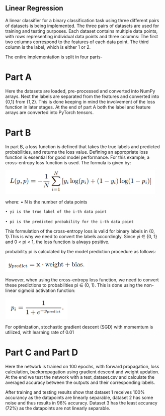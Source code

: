 ## Linear Regression

A linear classifier for a binary classification task using three different pairs of datasets is being implemented. The three pairs of datasets are used for training and testing purposes. Each dataset contains multiple data points, with rows representing individual data points and three columns: The first two columns correspond to the features of each data point. The third column is the label, which is either 1 or 2.

The entire implementation is split in four parts-

# Part A

Here the datasets are loaded, pre-processed and converted into NumPy arrays. Next the labels are separated from the features and converted into {0,1} from {1,2}. This is done keeping in mind the involvement of the loss function in later stages. At the end of part A both the label and feature arrays are converted into PyTorch tensors.

# Part B

In part B, a loss function is defined that takes the true labels and predicted probabilities, and returns the loss value. Defining an appropriate loss function is essential for good model performance. For this example, a cross-entropy loss function is used. The formula is given by: 


 ![alt text](loss-function-1-1.png)     


where: 
    • N is the number of data points

    • yi is the true label of the i-th data point
    
    • pi is the predicted probability for the i-th data point

This formulation of the cross-entropy loss is valid for binary labels in {0, 1}.This is why we need to convert the labels accordingly. Since yi ∈ {0, 1} and 0 < pi < 1, the loss function is always positive.

probability pi is calculated by the model prediction procedure as follows: 
            

![alt text](loss-function(2).png)


However, when using the cross-entropy loss function, we need to convert these predictions to probabilities pi ∈ (0, 1). This is done using the non-linear sigmoid activation function:
            

![alt text](loss-function(3).png)


For optimization, stochastic gradient descent (SGD) with momemtum is utilized, with learning rate of 0.01

# Part C and Part D

Here the network is trained on 100 epochs, with forward propagation, loss calculation, backpropagation using gradient descent and weight updation. At the end we test the network with a test_dataset.csv and calculate the averaged accuracy between the outputs and their corresponding labels. 

After training and testing results show that dataset 1 receives 100% accurancy as the datapoints are linearly separable, dataset 2 has some noise and thus results in 96% accuracy. Dataset 3 has the least accuracy (72%) as the datapoints are not linearly separable.